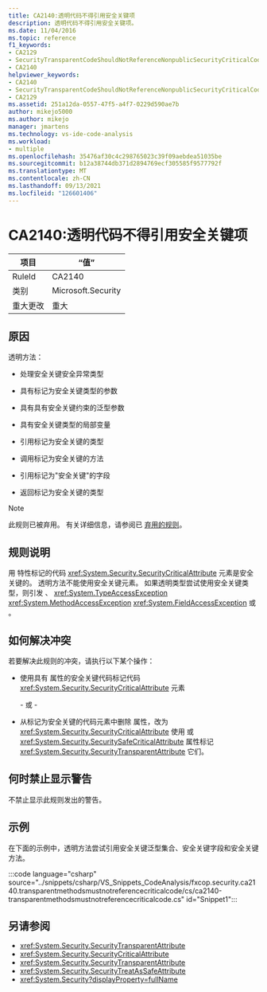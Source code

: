 ```yaml
---
title: CA2140:透明代码不得引用安全关键项
description: 透明代码不得引用安全关键项。
ms.date: 11/04/2016
ms.topic: reference
f1_keywords:
- CA2129
- SecurityTransparentCodeShouldNotReferenceNonpublicSecurityCriticalCode
- CA2140
helpviewer_keywords:
- CA2140
- SecurityTransparentCodeShouldNotReferenceNonpublicSecurityCriticalCode
- CA2129
ms.assetid: 251a12da-0557-47f5-a4f7-0229d590ae7b
author: mikejo5000
ms.author: mikejo
manager: jmartens
ms.technology: vs-ide-code-analysis
ms.workload:
- multiple
ms.openlocfilehash: 35476af30c4c298765023c39f09aebdea51035be
ms.sourcegitcommit: b12a38744db371d2894769ecf305585f9577792f
ms.translationtype: MT
ms.contentlocale: zh-CN
ms.lasthandoff: 09/13/2021
ms.locfileid: "126601406"
---
```

# <a name="ca2140-transparent-code-must-not-reference-security-critical-items"></a>CA2140:透明代码不得引用安全关键项

|项目|“值”|
|-|-|
|RuleId|CA2140|
|类别|Microsoft.Security|
|重大更改|重大|

## <a name="cause"></a>原因
透明方法：

- 处理安全关键安全异常类型

- 具有标记为安全关键类型的参数

- 具有具有安全关键约束的泛型参数

- 具有安全关键类型的局部变量

- 引用标记为安全关键的类型

- 调用标记为安全关键的方法

- 引用标记为"安全关键"的字段

- 返回标记为安全关键的类型

> [!NOTE]
> 此规则已被弃用。 有关详细信息，请参阅已 [弃用的规则](fxcop-unported-deprecated-rules.md)。

## <a name="rule-description"></a>规则说明

用 特性标记的代码 <xref:System.Security.SecurityCriticalAttribute> 元素是安全关键的。 透明方法不能使用安全关键元素。 如果透明类型尝试使用安全关键类型，则引发 、 <xref:System.TypeAccessException> <xref:System.MethodAccessException> <xref:System.FieldAccessException> 或 。

## <a name="how-to-fix-violations"></a>如何解决冲突

若要解决此规则的冲突，请执行以下某个操作：

- 使用具有 属性的安全关键代码标记代码 <xref:System.Security.SecurityCriticalAttribute> 元素

     \- 或 -

- 从标记为安全关键的代码元素中删除 属性，改为 <xref:System.Security.SecurityCriticalAttribute> 使用 或 <xref:System.Security.SecuritySafeCriticalAttribute> 属性标记 <xref:System.Security.SecurityTransparentAttribute> 它们。

## <a name="when-to-suppress-warnings"></a>何时禁止显示警告

不禁止显示此规则发出的警告。

## <a name="example"></a>示例

在下面的示例中，透明方法尝试引用安全关键泛型集合、安全关键字段和安全关键方法。

:::code language="csharp" source="../snippets/csharp/VS_Snippets_CodeAnalysis/fxcop.security.ca2140.transparentmethodsmustnotreferencecriticalcode/cs/ca2140-transparentmethodsmustnotreferencecriticalcode.cs" id="Snippet1":::

## <a name="see-also"></a>另请参阅

- <xref:System.Security.SecurityTransparentAttribute>
- <xref:System.Security.SecurityCriticalAttribute>
- <xref:System.Security.SecurityTransparentAttribute>
- <xref:System.Security.SecurityTreatAsSafeAttribute>
- <xref:System.Security?displayProperty=fullName>
